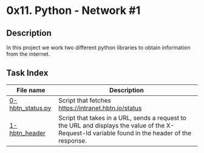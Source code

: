 # 0x11. Python - Network #1

## Description

In this project we work two different python libraries to obtain information from the internet.

## Task Index
|File name              |Description                         |
|-----------------------|------------------------------------|
|[0-hbtn_status.py](0-hbtn_status.py)|Script that fetches https://intranet.hbtn.io/status|
|[1-hbtn_header](1-hbtn_header.py)|Script that takes in a URL, sends a request to the URL and displays the value of the X-Request-Id variable found in the header of the response.|

